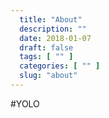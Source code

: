 ```yaml
---
  title: "About"
  description: ""
  date: 2018-01-07
  draft: false
  tags: [ "" ]
  categories: [ "" ]
  slug: "about"
---
```


#YOLO
